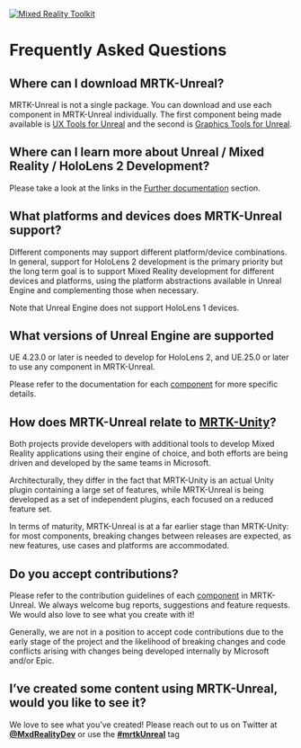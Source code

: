 [![Mixed Reality Toolkit](Documentation/Images/MRTK_Unreal_Badge_Rounded.png)](README.md)

# Frequently Asked Questions

## Where can I download MRTK-Unreal?

MRTK-Unreal is not a single package. You can download and use each component in MRTK-Unreal individually. The first component being made available is [UX Tools for Unreal](https://github.com/microsoft/MixedReality-UXTools-Unreal) and the second is [Graphics Tools for Unreal](https://github.com/microsoft/MixedReality-GraphicsTools-Unreal).

## Where can I learn more about Unreal / Mixed Reality / HoloLens 2 Development?

Please take a look at the links in the [Further documentation](README.md/#further-documentation) section.

## What platforms and devices does MRTK-Unreal support?

Different components may support different platform/device combinations. In general, support for HoloLens 2 development is the primary priority but the long term goal is to support Mixed Reality development for different devices and platforms, using the platform abstractions available in Unreal Engine and complementing those when necessary.

Note that Unreal Engine does not support HoloLens 1 devices.

## What versions of Unreal Engine are supported

UE 4.23.0 or later is needed to develop for HoloLens 2, and UE.25.0 or later to use any component in MRTK-Unreal.

Please refer to the documentation for each [component](README.md#MRTK-Unreal-Components) for more specific details.

## How does MRTK-Unreal relate to [MRTK-Unity](https://github.com/microsoft/MixedRealityToolkit-Unity)?

Both projects provide developers with additional tools to develop Mixed Reality applications using their engine of choice, and both efforts are being driven and developed by the same teams in Microsoft.

Architecturally, they differ in the fact that MRTK-Unity is an actual Unity plugin containing a large set of features, while MRTK-Unreal is being developed as a set of independent plugins, each focused on a reduced feature set. 

In terms of maturity, MRTK-Unreal is at a far earlier stage than MRTK-Unity: for most components, breaking changes between releases are expected, as new features, use cases and platforms are accommodated. 

## Do you accept contributions?

Please refer to the contribution guidelines of each [component](README.md#MRTK-Unreal-Components) in MRTK-Unreal. We always welcome bug reports, suggestions and feature requests. We would also love to see what you create with it!

Generally, we are not in a position to accept code contributions due to the early stage of the project and the likelihood of breaking changes and code conflicts arising with changes being developed internally by Microsoft and/or Epic.

## I’ve created some content using MRTK-Unreal, would you like to see it?
We love to see what you’ve created! Please reach out to us on Twitter at [**@MxdRealityDev**](https://twitter.com/MxdRealityDev) or use the [**#mrtkUnreal**](https://twitter.com/search?q=%23mrtkUnreal&src=typed_query) tag
